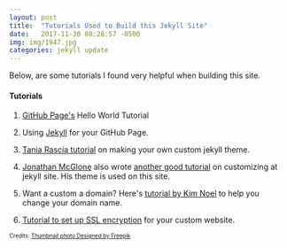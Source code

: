 ```yaml
---
layout: post
title:  "Tutorials Used to Build this Jekyll Site"
date:   2017-11-30 08:28:57 -0500
img: img/1947.jpg
categories: jekyll update
---
```

Below, are some tutorials I found very helpful when building this site.  

#### Tutorials
1. [GitHub Page's][gh-Pages] Hello World Tutorial

2. Using [Jekyll][jekyll-docs] for your GitHub Page.

3. [Tania Rascia tutorial][tania-jekyll] on making your own custom jekyll theme.

4. [Jonathan McGlone][jmcglone] also wrote [another good tutorial][jmcglone-guide] on customizing at jekyll site. His theme is used on this site.

5. Want a custom a domain? Here's [tutorial by Kim Noel][kim-tutorial] to help you change your domain name.

6. [Tutorial to set up SSL encryption][jain-tutorial] for your custom website.

[gh-pages]: https://pages.github.com
[jekyll-docs]: https://jekyllrb.com/docs/home
[tania-jekyll]:  https://www.taniarascia.com/make-a-static-website-with-jekyll/
[jmcglone]:http://jmcglone.com
[jmcglone-guide]:http://jmcglone.com/guides/github-pages/
[kim-tutorial]: https://medium.com/@kimcodes/setting-up-a-web-page-with-github-pages-f77d45573ab2
[jain-tutorial]: https://hackernoon.com/set-up-ssl-on-github-pages-with-custom-domains-for-free-a576bdf51bc


<p style="font-size:10px;">
  Credits:
  <a href="https://www.freepik.com/free-photo/ink-lines_1297075.htm">Thumbnail photo Designed by Freepik</a>
</p>

